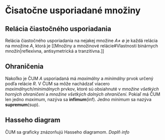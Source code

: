 # Čisatočne usporiadané množiny

## Relácia čiastočného usporiadania
Relácia čiastočného usporiadania na nejakej množine $A \neq\ \emptyset$ je každá relácia na množine $A$, ktorá je [[Množiny a množinové relácie#Vlastnosti binárnych množín|reflexívna, antisymetrická a tranzitívna.]] 

## Ohraničenia
Nakoľko je ČUM $A$ usporiadaná má _maximálny_ a _minimálny_ prvok určený podľa relácie $R$. V ČUM sa môže nachádzať viacero _maximálnych_/_minimálnych_ prvkov, ktoré sú obsiahnuté v _množine všetkých horných ohraničení_ a _množine všetkých dolných ohraničení_.
Pokiaľ má ČUM len jedno _maximum_, nazýva sa **infimum**(inf). Jedno _minimum_ sa nazýva **supremum**(sup).

## Hasseho diagram
ČUM sa graficky znázorňujú Hasseho diagramom.
_Doplň info_